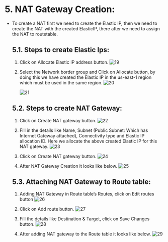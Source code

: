 # 5. NAT Gateway Creation:
- To create a NAT first we need to create the Elastic IP, then we need to create the NAT with the created ElasticIP, there after we need to assign the NAT to routetable.
  
  ## 5.1. Steps to create Elastic Ips:
    
   1. Click on Allocate Elastic IP address button.
      ![19](https://github.com/user-attachments/assets/7555f746-1c79-400a-8e61-74d2605a0060)
          
   2. Select the Network border group and Click on Allocate button, by doing this we have created the Elastic IP in the us-east-1 region which must be used in the same region.
      ![20](https://github.com/user-attachments/assets/46f53a8b-c05e-4e98-9452-d229a5f61d7b)

      ![21](https://github.com/user-attachments/assets/7d88363f-d693-48a2-b883-6ff156c5bef0)

  ## 5.2. Steps to create NAT Gateway:
  
   1. Click on Create NAT gateway button.
      ![22](https://github.com/user-attachments/assets/5951f658-4cde-4152-956a-330b9886e35f)

   2. Fill in the details like Name, Subnet (Public Subnet: Which has Internet Gateway attached), Connectivity type and Elastic IP allocation ID. Here we allocate the above created Elastic IP for this NAT gateway.
      ![23](https://github.com/user-attachments/assets/c4a0feb0-6108-45ef-9808-18ce46938bbc)

   3. Click on Create NAT gateway button.
      ![24](https://github.com/user-attachments/assets/edb0b987-a4d2-4991-b1d2-0b3379420006)

   4. After NAT Gateway Creation it looks like below.
      ![25](https://github.com/user-attachments/assets/c17fb659-0eb5-455b-94ee-3add58d2770a)

  ## 5.3. Attaching NAT Gateway to Route table:

   1. Adding NAT Gateway in Route table’s Routes, click on Edit routes button
      ![26](https://github.com/user-attachments/assets/0c39382e-25e5-45ac-ba78-af3aab28c7ee)
   
   2. Click on Add route button.
      ![27](https://github.com/user-attachments/assets/0a003ce9-abec-4804-b3e5-edaf892a3dbb)

   3. Fill the details like Destination & Target, click on Save Changes button.
      ![28](https://github.com/user-attachments/assets/e4a730ac-dfb5-4ea9-8738-77bb76e3bbd1)

   4. After adding NAT gateway to the Route table it looks like below.
      ![29](https://github.com/user-attachments/assets/2e72f8a7-6e46-4337-a8d7-b115d8058985)
